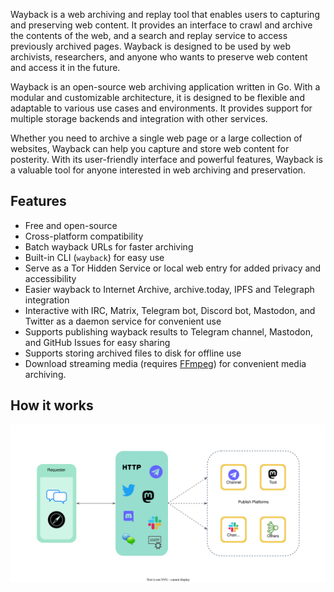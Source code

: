 Wayback is a web archiving and replay tool that enables users to capturing and preserving web content. It provides an interface to crawl and archive the contents of the web, and a search and replay service to access previously archived pages. Wayback is designed to be used by web archivists, researchers, and anyone who wants to preserve web content and access it in the future.

Wayback is an open-source web archiving application written in Go. With a modular and customizable architecture, it is designed to be flexible and adaptable to various use cases and environments. It provides support for multiple storage backends and integration with other services.

Whether you need to archive a single web page or a large collection of websites, Wayback can help you capture and store web content for posterity. With its user-friendly interface and powerful features, Wayback is a valuable tool for anyone interested in web archiving and preservation.

## Features

- Free and open-source
- Cross-platform compatibility
- Batch wayback URLs for faster archiving
- Built-in CLI (`wayback`) for easy use
- Serve as a Tor Hidden Service or local web entry for added privacy and accessibility
- Easier wayback to Internet Archive, archive.today, IPFS and Telegraph integration
- Interactive with IRC, Matrix, Telegram bot, Discord bot, Mastodon, and Twitter as a daemon service for convenient use
- Supports publishing wayback results to Telegram channel, Mastodon, and GitHub Issues for easy sharing
- Supports storing archived files to disk for offline use
- Download streaming media (requires [FFmpeg](https://ffmpeg.org/)) for convenient media archiving.

## How it works

![How wayback works](./assets/wayback.svg "How wayback works")
